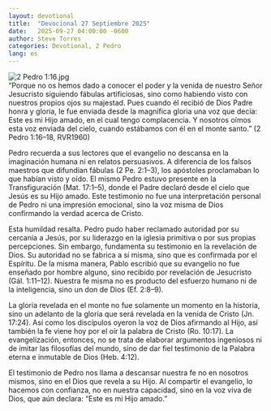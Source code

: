 ```yaml
---
layout: devotional
title:  "Devocional 27 Septiembre 2025"
date:   2025-09-27 04:00:00 -0600
author: Steve Torres
categories: Devotional, 2 Pedro
lang: es
---
```

<img src="https://sitemedia.esteeb.com/file/esteebcomsitemedia/devotional_images/2+Peter/ES-2Pe-1_16.jpg?raw=true" alt="2 Pedro 1:16.jpg" style="max-width: 100%; height: auto;">

<div class="scripture">
   “Porque no os hemos dado a conocer el poder y la venida de nuestro Señor Jesucristo siguiendo fábulas artificiosas, sino como habiendo visto con nuestros propios ojos su majestad. Pues cuando él recibió de Dios Padre honra y gloria, le fue enviada desde la magnífica gloria una voz que decía: Este es mi Hijo amado, en el cual tengo complacencia. Y nosotros oímos esta voz enviada del cielo, cuando estábamos con él en el monte santo.” (2 Pedro 1:16–18, RVR1960)
</div>

Pedro recuerda a sus lectores que el evangelio no descansa en la imaginación humana ni en relatos persuasivos. A diferencia de los falsos maestros que difundían fábulas (2 Pe. 2:1–3), los apóstoles proclamaban lo que habían visto y oído. El mismo Pedro estuvo presente en la Transfiguración (Mat. 17:1–5), donde el Padre declaró desde el cielo que Jesús es su Hijo amado. Este testimonio no fue una interpretación personal de Pedro ni una impresión emocional, sino la voz misma de Dios confirmando la verdad acerca de Cristo.

Esta humildad resalta. Pedro pudo haber reclamado autoridad por su cercanía a Jesús, por su liderazgo en la iglesia primitiva o por sus propias percepciones. Sin embargo, fundamenta su testimonio en la revelación de Dios. Su autoridad no se fabrica a sí misma, sino que es confirmada por el Espíritu. De la misma manera, Pablo escribió que su evangelio no fue enseñado por hombre alguno, sino recibido por revelación de Jesucristo (Gál. 1:11–12). Nuestra fe misma no es producto del esfuerzo humano ni de la inteligencia, sino un don de Dios (Ef. 2:8–9).

La gloria revelada en el monte no fue solamente un momento en la historia, sino un adelanto de la gloria que será revelada en la venida de Cristo (Jn. 17:24). Así como los discípulos oyeron la voz de Dios afirmando al Hijo, así también la fe viene hoy por el oír la palabra de Cristo (Ro. 10:17). La evangelización, entonces, no se trata de elaborar argumentos ingeniosos ni de imitar las filosofías del mundo, sino de dar fiel testimonio de la Palabra eterna e inmutable de Dios (Heb. 4:12).

El testimonio de Pedro nos llama a descansar nuestra fe no en nosotros mismos, sino en el Dios que revela a su Hijo. Al compartir el evangelio, lo hacemos con confianza, no en nuestra capacidad, sino en la voz viva de Dios, que aún declara: “Este es mi Hijo amado.”
